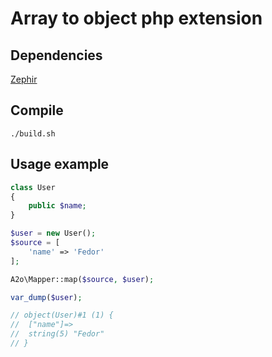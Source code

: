 # Array to object php extension

## Dependencies

[Zephir](https://zephir-lang.com/)

## Compile

```shell script
./build.sh
```

## Usage example

```php
class User
{
    public $name;
}

$user = new User();
$source = [
    'name' => 'Fedor'
];

A2o\Mapper::map($source, $user);

var_dump($user);

// object(User)#1 (1) {
//  ["name"]=>
//  string(5) "Fedor"
// }

```
